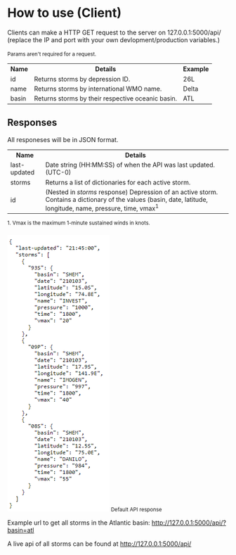 <h1>How to use (Client)</h1>
    <p>Clients can make a HTTP GET request to the server on 127.0.0.1:5000/api/ (replace the IP and port with your own devlopment/production variables.)</p>
    <small>Params aren't required for a request.</small>
    <table>
      <tr>
        <th>Name</th>
        <th>Details</th>
        <th>Example</th>
      </tr>
      <tr>
        <td>id</td>
        <td>Returns storms by depression ID.</td>
        <td>26L</td>
      </tr>
      <tr>
        <td>name</td>
        <td>Returns storms by international WMO name.</td>
        <td>Delta</td>
      </tr>
      <tr>
        <td>basin</td>
        <td>Returns storms by their respective oceanic basin.</td>
        <td>ATL</td>
      </tr>
    </table>
        <h2>Responses</h2>
        <p>All responeses will be in JSON format.</p>
        <table>
      <tr>
        <th>Name</th>
        <th>Details</th>
      </tr>
      <tr>
        <td>last-updated</td>
        <td>Date string (HH:MM:SS) of when the API was last updated. (UTC-0)</td>
      </tr>
      <tr>
        <td>storms</td>
        <td>Returns a list of dictionaries for each active storm.</td>
      </tr>
      <tr>
        <td>id</td>
        <td>(Nested in <i>storms</i> response) Depression of an active storm. Contains a dictionary of the values (basin, date, latitude, longitude, name, pressure, time, vmax<sup>1</sup></td>
      </tr>
    </table>
    <p><sup>1. Vmax is the maximum 1-minute sustained winds in knots.</sup></p>
    <img src="/images/client_json_reposnse_all.png" title="Default API response">
    <small>Default API response</small>
    <p>Example url to get all storms in the Atlantic basin: <a href="http://127.0.0.1:5000/api/?basin=atl" target="_blank">http://127.0.0.1:5000/api/?basin=atl</a></p>
    <p>A live api of all storms can be found at <a href="http://127.0.0.1:5000/api/" target="_blank">http://127.0.0.1:5000/api/</a></p>
